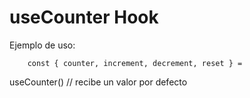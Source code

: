 # useCounter Hook

Ejemplo de uso:

```
    const { counter, increment, decrement, reset } =
```

useCounter() // recibe un valor por defecto
